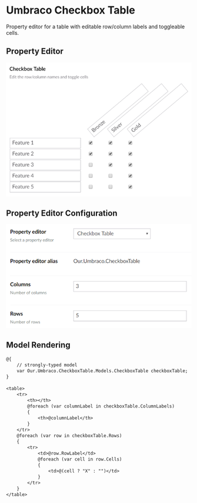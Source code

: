 # Umbraco Checkbox Table
Property editor for a table with editable row/column labels and toggleable cells.


## Property Editor

![Property Editor Example](docs/PropertyEditor.png)
    

## Property Editor Configuration

![Property Editor Configuration Example](docs/PropertyEditorConfiguration.png)


## Model Rendering

    @{
        // strongly-typed model
        var Our.Umbraco.CheckboxTable.Models.CheckboxTable checkboxTable; 
    }

    <table>
        <tr>
            <th></th>
            @foreach (var columnLabel in checkboxTable.ColumnLabels)
            {
                <th>@columnLabel</th>
            }
        </tr>
        @foreach (var row in checkboxTable.Rows)
        {
            <tr>
                <td>@row.RowLabel</td>
                @foreach (var cell in row.Cells)
                {
                    <td>@(cell ? "X" : "")</td>
                }
            </tr>
        }
    </table>
